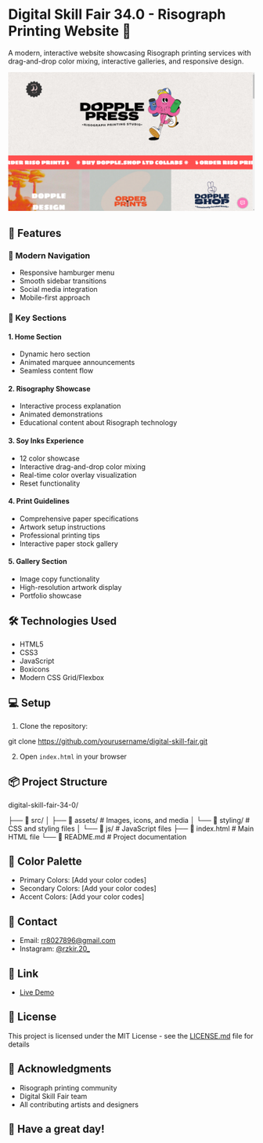 # Digital Skill Fair 34.0 - Risograph Printing Website 🎨

A modern, interactive website showcasing Risograph printing services with drag-and-drop color mixing, interactive galleries, and responsive design.

![Website Preview](src/assets/priview/priview.png)

## 🌟 Features

### 📱 Modern Navigation

- Responsive hamburger menu
- Smooth sidebar transitions
- Social media integration
- Mobile-first approach

### 🎯 Key Sections

#### 1. Home Section

- Dynamic hero section
- Animated marquee announcements
- Seamless content flow

#### 2. Risography Showcase

- Interactive process explanation
- Animated demonstrations
- Educational content about Risograph technology

#### 3. Soy Inks Experience

- 12 color showcase
- Interactive drag-and-drop color mixing
- Real-time color overlay visualization
- Reset functionality

#### 4. Print Guidelines

- Comprehensive paper specifications
- Artwork setup instructions
- Professional printing tips
- Interactive paper stock gallery

#### 5. Gallery Section

- Image copy functionality
- High-resolution artwork display
- Portfolio showcase

## 🛠 Technologies Used

- HTML5
- CSS3
- JavaScript
- Boxicons
- Modern CSS Grid/Flexbox

## 💻 Setup

1. Clone the repository:

git clone https://github.com/yourusername/digital-skill-fair.git

2. Open `index.html` in your browser

## 📦 Project Structure

digital-skill-fair-34-0/

├── 📂 src/
│ ├── 📂 assets/ # Images, icons, and media
│ └── 📂 styling/ # CSS and styling files
│ └── 📂 js/ # JavaScript files
├── 📄 index.html # Main HTML file
└── 📄 README.md # Project documentation

## 🎨 Color Palette

- Primary Colors: [Add your color codes]
- Secondary Colors: [Add your color codes]
- Accent Colors: [Add your color codes]

## 📧 Contact

- Email: rr8027896@gmail.com
- Instagram: [@rzkir.20\_](https://www.instagram.com/rzkir.20/)

## 🔗 Link

- [Live Demo](https://digital-skill-fair-34-0-by-rizki-ramadhan.vercel.app)

## 📄 License

This project is licensed under the MIT License - see the [LICENSE.md](LICENSE.md) file for details

## 🙏 Acknowledgments

- Risograph printing community
- Digital Skill Fair team
- All contributing artists and designers

## 🎉 Have a great day!
